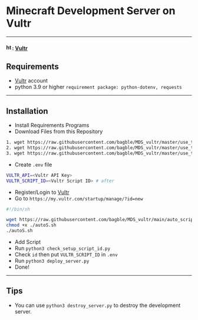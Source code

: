 # Minecraft Development Server on Vultr

---
#### <img src="https://www.vultr.com/media/icon_onwhite.svg" width="16" height="16" alt="https://www.vultr.com/?ref=9163513-8H"/>: [Vultr](https://www.vultr.com/?ref=9163513-8H)


## Requirements
* [Vultr](https://www.vultr.com/?ref=9163513-8H) account
* python 3.9 or higher `requirement package: python-dotenv, requests`
---
## Installation
* Install Requirements Programs
* Download Files from this Repository
```bash
1. wget https://raw.githubusercontent.com/bagble/MDS_vultr/master/use_this/deploy_server.py
2. wget https://raw.githubusercontent.com/bagble/MDS_vultr/master/use_this/destroy_server.py
3. wget https://raw.githubusercontent.com/bagble/MDS_vultr/master/use_this/check_setup_script_id.py
```
* Create `.env` file
```bash
VULTR_API=<Vultr API Key>
VULTR_SCRIPT_ID=<Vultr Script ID> # after
```
* Register/Login to [Vultr](https://www.vultr.com/?ref=9163513-8H)
* Go to `https://my.vultr.com/startup/manage/?id=new`
```bash
#!/bin/sh

wget https://raw.githubusercontent.com/bagble/MDS_vultr/main/auto_script.sh -O autoS.sh
chmod +x ./autoS.sh
./autoS.sh
```
* Add Script
* Run `python3 check_setup_script_id.py`
* Check `id` then put `VULTR_SCRIPT_ID` in `.env`
* Run `python3 deploy_server.py`
* Done!
---
## Tips
* You can use `python3 destroy_server.py` to destroy the development server.
